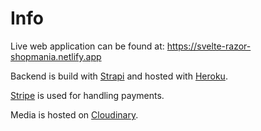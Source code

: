 # Info

Live web application can be found at: https://svelte-razor-shopmania.netlify.app

Backend is build with [Strapi](https://strapi.io/) and hosted with [Heroku](https://www.heroku.com/home).

[Stripe](https://stripe.com/en-gb-se) is used for handling payments.

Media is hosted on [Cloudinary](https://cloudinary.com/).
